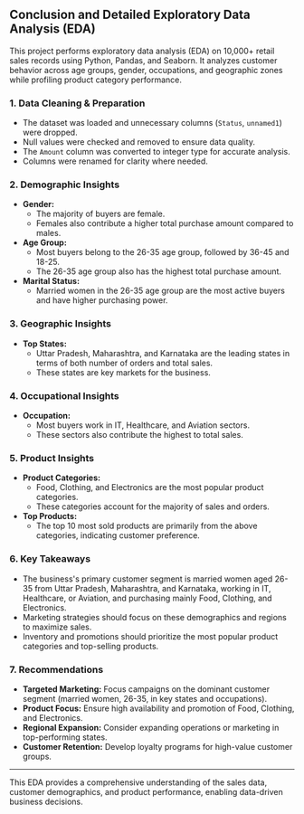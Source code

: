 ## Conclusion and Detailed Exploratory Data Analysis (EDA)

This project performs exploratory data analysis (EDA) on 10,000+ retail sales records using Python, Pandas, and Seaborn. It analyzes customer behavior across age groups, gender, occupations, and geographic zones while profiling product category performance. 

### 1. Data Cleaning & Preparation
- The dataset was loaded and unnecessary columns (`Status`, `unnamed1`) were dropped.
- Null values were checked and removed to ensure data quality.
- The `Amount` column was converted to integer type for accurate analysis.
- Columns were renamed for clarity where needed.

### 2. Demographic Insights
- **Gender:**  
    - The majority of buyers are female.
    - Females also contribute a higher total purchase amount compared to males.
- **Age Group:**  
    - Most buyers belong to the 26-35 age group, followed by 36-45 and 18-25.
    - The 26-35 age group also has the highest total purchase amount.
- **Marital Status:**  
    - Married women in the 26-35 age group are the most active buyers and have higher purchasing power.

### 3. Geographic Insights
- **Top States:**  
    - Uttar Pradesh, Maharashtra, and Karnataka are the leading states in terms of both number of orders and total sales.
    - These states are key markets for the business.

### 4. Occupational Insights
- **Occupation:**  
    - Most buyers work in IT, Healthcare, and Aviation sectors.
    - These sectors also contribute the highest to total sales.

### 5. Product Insights
- **Product Categories:**  
    - Food, Clothing, and Electronics are the most popular product categories.
    - These categories account for the majority of sales and orders.
- **Top Products:**  
    - The top 10 most sold products are primarily from the above categories, indicating customer preference.

### 6. Key Takeaways
- The business's primary customer segment is married women aged 26-35 from Uttar Pradesh, Maharashtra, and Karnataka, working in IT, Healthcare, or Aviation, and purchasing mainly Food, Clothing, and Electronics.
- Marketing strategies should focus on these demographics and regions to maximize sales.
- Inventory and promotions should prioritize the most popular product categories and top-selling products.

### 7. Recommendations
- **Targeted Marketing:** Focus campaigns on the dominant customer segment (married women, 26-35, in key states and occupations).
- **Product Focus:** Ensure high availability and promotion of Food, Clothing, and Electronics.
- **Regional Expansion:** Consider expanding operations or marketing in top-performing states.
- **Customer Retention:** Develop loyalty programs for high-value customer groups.

---

This EDA provides a comprehensive understanding of the sales data, customer demographics, and product performance, enabling data-driven business decisions.
